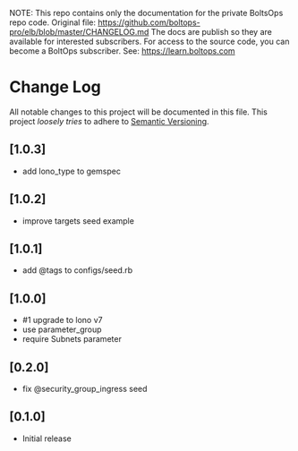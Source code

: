 <!-- note marker start -->
NOTE: This repo contains only the documentation for the private BoltsOps repo code.
Original file: https://github.com/boltops-pro/elb/blob/master/CHANGELOG.md
The docs are publish so they are available for interested subscribers.
For access to the source code, you can become a BoltOps subscriber.
See: https://learn.boltops.com

<!-- note marker end -->

# Change Log

All notable changes to this project will be documented in this file.
This project *loosely tries* to adhere to [Semantic Versioning](http://semver.org/).

## [1.0.3]
- add lono_type to gemspec

## [1.0.2]
- improve targets seed example

## [1.0.1]
- add @tags to configs/seed.rb

## [1.0.0]
- #1 upgrade to lono v7
- use parameter_group
- require Subnets parameter

## [0.2.0]
- fix @security_group_ingress seed

## [0.1.0]
- Initial release
